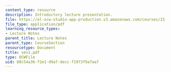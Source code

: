 ```yaml
---
content_type: resource
description: Introductory lecture presentation.
file: https://ol-ocw-studio-app-production.s3.amazonaws.com/courses/15-875-applications-of-system-dynamics-spring-2004/80c54a36f2e1d9a7deccf1973f9a7aa7_ses1.pdf
file_type: application/pdf
learning_resource_types:
- Lecture Notes
parent_title: Lecture Notes
parent_type: CourseSection
resourcetype: Document
title: ses1.pdf
type: OCWFile
uid: 80c54a36-f2e1-d9a7-decc-f1973f9a7aa7
---
```

